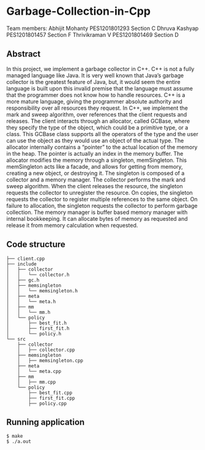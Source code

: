 # Garbage-Collection-in-Cpp

Team members:
Abhijit Mohanty	PES1201801293 Section C
Dhruva Kashyap	PES1201801457 Section F
Thrivikraman V 	PES1201801469 Section D

## Abstract

In this project, we implement a garbage collector in C++. C++ is not a fully managed language like Java. It is very well known that Java’s garbage collector is the greatest feature of Java, but, it would seem the entire language is built upon this invalid premise that the language must assume that the programmer does not know how to handle resources. 
C++ is a more mature language, giving the programmer absolute authority and responsibility over all resources they request. In C++, we implement the mark and sweep algorithm, over references that the client requests and releases. The client interacts through an allocator, called GCBase, where they specify the type of the object, which could be a primitive type, or a class.
This GCBase class supports all the operators of the type and the user can use the object as they would use an object of the actual type. 
The allocator internally contains a “pointer” to the actual location of the memory in the heap. The pointer is actually an index in the memory buffer.
The allocator modifies the memory through a singleton, memSingleton. This memSingleton acts like a facade, and allows for getting from memory, creating a new object, or destroying it.
The singleton is composed of a collector and a memory manager. The collector performs the mark and sweep algorithm. When the client releases the resource, the singleton requests the collector to unregister the resource. On copies, the singleton requests the collector to register multiple references to the same object. On failure to allocation, the singleton requests the collector to perform garbage collection.
The memory manager is buffer based memory manager with internal bookkeeping. It can allocate bytes of memory  as requested and release it from memory calculation when requested.

## Code structure

```
├── client.cpp
├── include
│   ├── collector
│   │   └── collector.h
│   ├── gc.h
│   ├── memsingleton
│   │   └── memsingleton.h
│   ├── meta
│   │   └── meta.h
│   ├── mm
│   │   └── mm.h
│   └── policy
│       ├── best_fit.h
│       ├── first_fit.h
│       └── policy.h
└── src
    ├── collector
    │   ├── collector.cpp
    ├── memsingleton
    │   ├── memsingleton.cpp
    ├── meta
    │   └── meta.cpp
    ├── mm
    │   ├── mm.cpp
    └── policy
        ├── best_fit.cpp
        ├── first_fit.cpp
        ├── policy.cpp
```

## Running application

```shell
$ make
$ ./a.out
```

